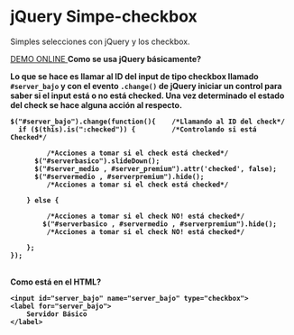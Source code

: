 jQuery Simpe-checkbox
=====================

Simples selecciones con jQuery y los checkbox.

<a target="_new" href="http://jsfiddle.net/5Wj2U/">
DEMO ONLINE
</a>

<b>
Como se usa jQuery básicamente?
<b />

Lo que se hace es llamar al ID del input de tipo checkbox llamado <code>#server_bajo</code> y con el evento <code>.change()</code> de jQuery iniciar un control para saber si el <b>input</b> está o no está checked. Una vez determinado el estado del check se hace alguna acción al respecto. 

    $("#server_bajo").change(function(){    /*Llamando al ID del check*/
      if ($(this).is(":checked")) {         /*Controlando si está Checked*/
          
             /*Acciones a tomar si el check está checked*/
          $("#serverbasico").slideDown();
          $("#server_medio , #server_premium").attr('checked', false);
          $("#servermedio , #serverpremium").hide();
             /*Acciones a tomar si el check está checked*/
             
        } else {
        
             /*Acciones a tomar si el check NO! está checked*/
            $("#serverbasico , #servermedio , #serverpremium").hide();
             /*Acciones a tomar si el check NO! está checked*/
             
        };
    });

<br>
<b>
Como está en el HTML?
<b />

    <input id="server_bajo" name="server_bajo" type="checkbox">
    <label for="server_bajo">
        Servidor Básico
    </label>
